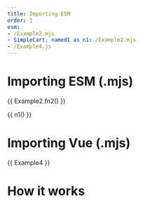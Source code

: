 ```yaml
---
title: Importing ESM
order: 1
esm:
- /Example2.mjs
- SimpleCart, named1 as n1: /Example2.mjs
- /Example4.js
---
```


# Importing ESM (.mjs)

<div v-if="!$fetchState.pending">
<json :data="Example2" />

{{ Example2.fn2() }}

{{ n1() }}

<json :data="SimpleCart" />

</div>

# Importing Vue (.mjs)
<Example4 />

{{ Example4 }}

# How it works
